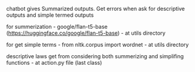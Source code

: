 chatbot gives Summarized outputs. Get errors when ask for descriptive outputs and simple termed outputs

for summerization - google/flan-t5-base (https://huggingface.co/google/flan-t5-base) - at utils directory

for get simple terms - from nltk.corpus import wordnet - at utils directory

descriptive laws get from considering both summerizing and simplifing functions - at action.py file (last class)
